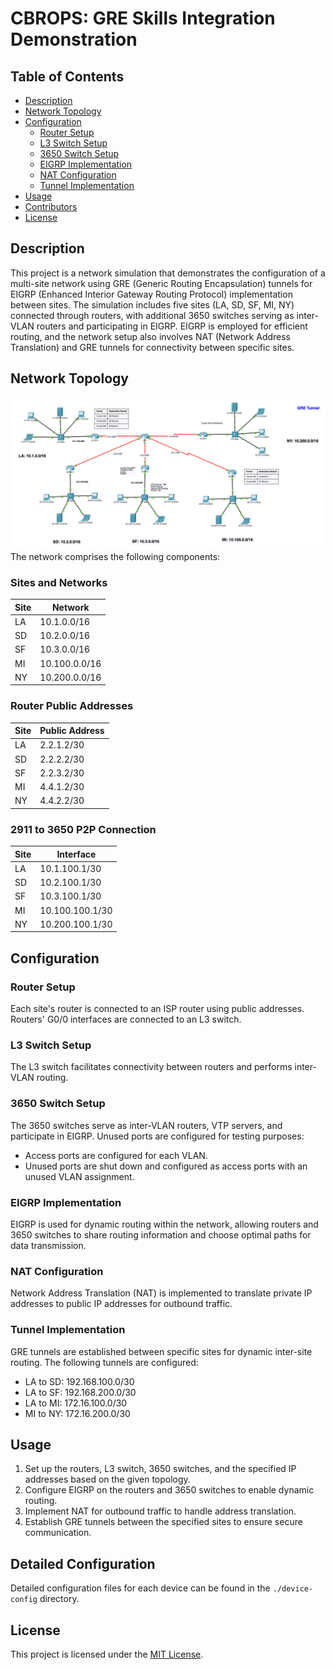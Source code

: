# CBROPS: GRE Skills Integration Demonstration

## Table of Contents

- [Description](#description)
- [Network Topology](#network-topology)
- [Configuration](#configuration)
  - [Router Setup](#router-setup)
  - [L3 Switch Setup](#l3-switch-setup)
  - [3650 Switch Setup](#3650-switch-setup)
  - [EIGRP Implementation](#eigrp-implementation)
  - [NAT Configuration](#nat-configuration)
  - [Tunnel Implementation](#tunnel-implementation)
- [Usage](#usage)
- [Contributors](#contributors)
- [License](#license)

## Description
This project is a network simulation that demonstrates the configuration of a multi-site network using GRE (Generic Routing Encapsulation) tunnels for EIGRP (Enhanced Interior Gateway Routing Protocol) implementation between sites. The simulation includes five sites (LA, SD, SF, MI, NY) connected through routers, with additional 3650 switches serving as inter-VLAN routers and participating in EIGRP. EIGRP is employed for efficient routing, and the network setup also involves NAT (Network Address Translation) and GRE tunnels for connectivity between specific sites.

## Network Topology
![network-topology](./gre.png)
The network comprises the following components:


### Sites and Networks

| Site | Network         |
|------|-----------------|
| LA   | 10.1.0.0/16     |
| SD   | 10.2.0.0/16     |
| SF   | 10.3.0.0/16     |
| MI   | 10.100.0.0/16   |
| NY   | 10.200.0.0/16   |

### Router Public Addresses

| Site | Public Address |
|------|----------------|
| LA   | 2.2.1.2/30     |
| SD   | 2.2.2.2/30     |
| SF   | 2.2.3.2/30     |
| MI   | 4.4.1.2/30     |
| NY   | 4.4.2.2/30     |

### 2911 to 3650 P2P Connection

| Site | Interface       |
|------|-----------------|
| LA   | 10.1.100.1/30   |
| SD   | 10.2.100.1/30   |
| SF   | 10.3.100.1/30   |
| MI   | 10.100.100.1/30 |
| NY   | 10.200.100.1/30 |

## Configuration
### Router Setup
Each site's router is connected to an ISP router using public addresses. Routers' G0/0 interfaces are connected to an L3 switch.

### L3 Switch Setup
The L3 switch facilitates connectivity between routers and performs inter-VLAN routing.

### 3650 Switch Setup
The 3650 switches serve as inter-VLAN routers, VTP servers, and participate in EIGRP. Unused ports are configured for testing purposes:
- Access ports are configured for each VLAN.
- Unused ports are shut down and configured as access ports with an unused VLAN assignment.

### EIGRP Implementation
EIGRP is used for dynamic routing within the network, allowing routers and 3650 switches to share routing information and choose optimal paths for data transmission.

### NAT Configuration
Network Address Translation (NAT) is implemented to translate private IP addresses to public IP addresses for outbound traffic.

### Tunnel Implementation
GRE tunnels are established between specific sites for dynamic inter-site routing. The following tunnels are configured:

- LA to SD: 192.168.100.0/30
- LA to SF: 192.168.200.0/30
- LA to MI: 172.16.100.0/30
- MI to NY: 172.16.200.0/30

## Usage
1. Set up the routers, L3 switch, 3650 switches, and the specified IP addresses based on the given topology.
2. Configure EIGRP on the routers and 3650 switches to enable dynamic routing.
3. Implement NAT for outbound traffic to handle address translation.
4. Establish GRE tunnels between the specified sites to ensure secure communication.

## Detailed Configuration
Detailed configuration files for each device can be found in the `./device-config` directory.

## License
This project is licensed under the [MIT License](LICENSE).
